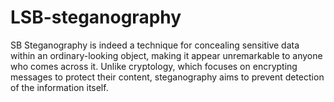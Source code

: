 # LSB-steganography
SB Steganography is indeed a technique for concealing sensitive data within an ordinary-looking object, making it  appear unremarkable to anyone who comes across it. Unlike cryptology, which focuses on encrypting messages to  protect their content, steganography aims to prevent detection of the information itself.

